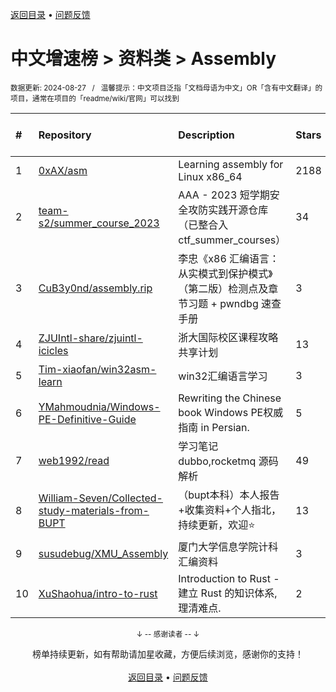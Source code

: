 <a href="https://github.com/GrowingGit/GitHub-Chinese-Top-Charts#github中文排行榜">返回目录</a> • <a href="/content/docs/feedback.md">问题反馈</a>

# 中文增速榜 > 资料类 > Assembly
<sub>数据更新: 2024-08-27&nbsp;&nbsp;&nbsp;/&nbsp;&nbsp;&nbsp;温馨提示：中文项目泛指「文档母语为中文」OR「含有中文翻译」的项目，通常在项目的「readme/wiki/官网」可以找到</sub>

|#|Repository|Description|Stars|Average daily growth|Updated|
|:-|:-|:-|:-|:-|:-|
|1|[0xAX/asm](https://github.com/0xAX/asm)|Learning assembly for Linux x86_64|2188|1|2024-08-20|
|2|[team-s2/summer_course_2023](https://github.com/team-s2/summer_course_2023)|AAA - 2023 短学期安全攻防实践开源仓库（已整合入 ctf_summer_courses）|34|0|2024-05-21|
|3|[CuB3y0nd/assembly.rip](https://github.com/CuB3y0nd/assembly.rip)|李忠《x86 汇编语言：从实模式到保护模式》（第二版）检测点及章节习题 + pwndbg 速查手册|3|0|2024-03-24|
|4|[ZJUIntl-share/zjuintl-icicles](https://github.com/ZJUIntl-share/zjuintl-icicles)|浙大国际校区课程攻略共享计划|13|0|2024-06-09|
|5|[Tim-xiaofan/win32asm-learn](https://github.com/Tim-xiaofan/win32asm-learn)|win32汇编语言学习|3|0|2024-05-15|
|6|[YMahmoudnia/Windows-PE-Definitive-Guide](https://github.com/YMahmoudnia/Windows-PE-Definitive-Guide)|Rewriting the Chinese book Windows PE权威指南 in Persian.|5|0|2024-06-14|
|7|[web1992/read](https://github.com/web1992/read)|学习笔记 dubbo,rocketmq 源码解析|49|0|2024-07-26|
|8|[William-Seven/Collected-study-materials-from-BUPT](https://github.com/William-Seven/Collected-study-materials-from-BUPT)|（bupt本科）本人报告+收集资料+个人指北，持续更新，欢迎⭐|13|0|2024-07-28|
|9|[susudebug/XMU_Assembly](https://github.com/susudebug/XMU_Assembly)|厦门大学信息学院计科汇编资料|3|0|2024-06-07|
|10|[XuShaohua/intro-to-rust](https://github.com/XuShaohua/intro-to-rust)|Introduction to Rust - 建立 Rust 的知识体系, 理清难点.|2|0|2024-08-08|

<div align="center">
    <p><sub>↓ -- 感谢读者 -- ↓</sub></p>
    榜单持续更新，如有帮助请加星收藏，方便后续浏览，感谢你的支持！
</div>

<br/>

<div align="center"><a href="https://github.com/GrowingGit/GitHub-Chinese-Top-Charts#github中文排行榜">返回目录</a> • <a href="/content/docs/feedback.md">问题反馈</a></div>
